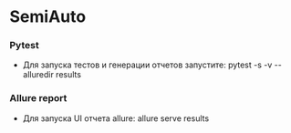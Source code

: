 # SemiAuto
### Pytest
- Для запуска тестов и генерации отчетов запустите: pytest -s -v --alluredir results
### Allure report
- Для запуска UI отчета allure: allure serve results